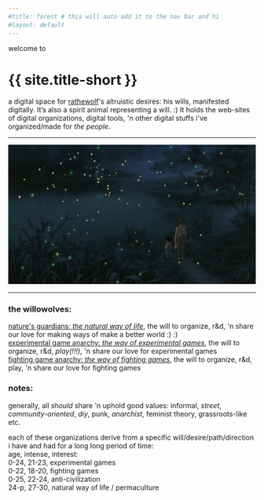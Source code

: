 ```yaml
---
#title: forest # this will auto add it to the nav bar and h1
#layout: default
---
```

welcome to
# {{ site.title-short }}
  
a digital space for [rathewolf](https://rathewolf.com)'s altruistic desires: his wills, manifested digitally. It’s also a spirit animal representing a will. :) It holds the web-sites of digital organizations, digital tools, 'n other digital stuffs i've organized/made for *the people*.

---

![](assets/images/graveyard-of-fireflies.jpg?raw=true) 

---
  
  
### the willowolves:
[nature's guardians: *the natural way of life*](https://natural.willowolf.com/), the will to organize, r&d, 'n share our love for making ways of make a better world :) :)  
[experimental game anarchy: *the way of experimental games*](https://experimental.willowolf.com), the will to organize, r&d, *play(!!!)*, 'n share our love for experimental games  
[fighting game anarchy: *the way of fighting games*](https://fighting.willowolf.com), the will to organize, r&d, play, 'n share our love for fighting games


### notes:
generally, all *should* share 'n uphold good values: informal, *street*, *community-oriented*, *diy*, punk, *anarchist*, feminist theory, grassroots-like etc.

each of these organizations derive from a specific will/desire/path/direction i have and had for a long long period of time:  
age, intense, interest:  
0-24, 21-23, experimental games  
0-22, 18-20, fighting games  
0-25, 22-24, anti-civilization  
24-p, 27-30, natural way of life / permaculture

